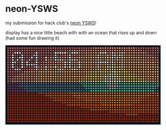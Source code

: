 # neon-YSWS

my submission for hack club's [neon YSWS]((https://github.com/hackclub/neon))!

display has a nice little beach with with an ocean that rises up and down (had some fun drawing it)

![](</display.png>)
